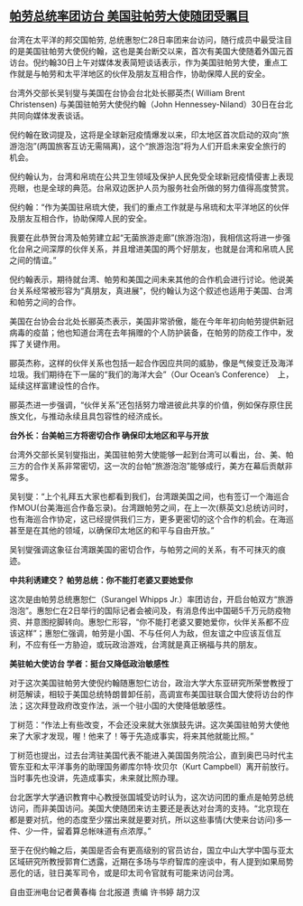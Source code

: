<!--1617097034000-->
[帕劳总统率团访台 美国驻帕劳大使随团受瞩目](https://www.rfa.org/mandarin/yataibaodao/gangtai/hcm0330a-03302021053601.html)
------

<p class="p1">台湾在太平洋的邦交国帕劳, 总统惠恕仁28日率团来台访问，随行成员中最受注目的是美国驻帕劳大使倪约翰，这也是美台断交以来，首次有美国大使随着外国元首访台。倪约翰30日上午对媒体发表简短谈话表示，作为美国驻帕劳大使，重点工作就是与帕劳和太平洋地区的伙伴及朋友互相合作，协助保障人民的安全。</p><p class="p1">台湾外交部长吴钊燮与美国在台协会台北处长郦英杰( William Brent Christensen) 与美国驻帕劳大使倪约翰（John Hennessey-Niland）30日在台北共同向媒体发表谈话。</p><p class="p1">倪约翰在致词提及，这将是全球新冠疫情爆发以来，印太地区首次启动的双向“旅游泡泡”(两国旅客互访无需隔离)，这个“旅游泡泡”将为人们开启未来安全旅行的机会。</p><p class="p1">倪约翰认为，台湾和帛琉在公共卫生领域及保护人民免受全球新冠疫情侵害上表现亮眼，也是全球的典范。台帛双边医护人员为服务社会所做的努力值得高度赞赏。</p><p class="p1">倪约翰：“作为美国驻帛琉大使，我们的重点工作就是与帛琉和太平洋地区的伙伴及朋友互相合作，协助保障人民的安全。</p><p class="p1">我要在此恭贺台湾及帕劳建立起“无菌旅游走廊”(旅游泡泡)，我相信这将进一步强化台帛之间深厚的伙伴关系，并且增进美国的两个好朋友，也就是台湾和帛琉人民之间的情谊。”</p><p class="p1">倪约翰表示，期待就台湾、帕劳和美国之间未来其他的合作机会进行讨论。他说美台关系经常被形容为“真朋友，真进展”，倪约翰认为这个叙述也适用于美国、台湾和帕劳之间的合作。</p><p class="p1">美国在台协会台北处长郦英杰表示，美国非常骄傲，能在今年年初向帕劳提供新冠病毒的疫苗；他也知道台湾在去年捐赠的个人防护装备，在帕劳的防疫工作中，发挥了关键作用。</p><p class="p1">郦英杰称，这样的伙伴关系也包括一起合作因应共同的威胁，像是气候变迁及海洋垃圾。我们期待在下一届的“我们的海洋大会”（Our Ocean’s Conference）　上，延续这样富建设性的合作。</p><p class="p1">郦英杰进一步强调，“伙伴关系”还包括努力增进彼此共享的价值，例如保存原住民族文化，与推动永续且具包容性的经济成长。</p><p class="p1"><strong>台外长：台美帕三方将密切合作 确保印太地区和平与开放</strong></p><p class="p1">台湾外交部长吴钊燮指出，美国驻帕劳大使能够一起到台湾可以看出，台、美、帕三方的合作关系非常密切，这一次的台帕“旅游泡泡”能够成行，美方在幕后贡献非常多。</p><p class="p1">吴钊燮：“上个礼拜五大家也都看到我们，台湾跟美国之间，也有签订一个海巡合作MOU(台美海巡合作备忘录)。台湾跟帕劳之间，在上一次(蔡英文)总统访问时，也有海巡合作协定，这已经提供我们三方，更多更密切的这个合作的机会。在海巡甚至是在其他的领域，以确保印太地区的和平与自由开放。”</p><p class="p1">吴钊燮强调这象征台湾跟美国的密切合作，与帕劳之间的关系，有不可抹灭的痕迹。</p><p class="p1"><strong>中共利诱建交？ 帕劳总统：你不能打老婆又要她爱你</strong></p><p class="p1">这次是由帕劳总统惠恕仁（Surangel Whipps Jr.）率团访台，开启台帕双方“旅游泡泡”。惠恕仁在2日举行的国际记者会被问及，有消息传出中国砸5千万元防疫物资、并意图挖脚转向。惠恕仁形容，“你不能打老婆又要她爱你，伙伴关系都不应该这样”；惠恕仁强调，帕劳是小国、不与任何人为<span class="s1">敌</span>，但友谊之中应该互信互利，不应有任一方胁迫，或玩政治游戏，台湾就是真正祸福与共的朋友。</p><p class="p1"><strong>美驻帕大使访台 学者：挺台又降低政治敏感性</strong></p><p class="p1">对于这次美国驻帕劳大使倪约翰随惠恕仁访台，政治大学大东亚研究所荣誉教授丁树范解读，相较于美国总统特朗普卸任前，高调宣布美国驻联合国大使将访台的作法；这次拜登政府改变作法，派一个驻小国的大使降低敏感性。</p><p class="p1">丁树范：“作法上有些改变，不会还没来就大张旗鼓先讲。这次美国驻帕劳大使他来了大家才发现，喔！他来了！等于先造成事实，将来其他就能比照。”</p><p class="p1">丁树范也提出，过去台湾驻美国代表不能进入美国国务院洽公，直到奥巴马时代主管东亚和太平洋事务的助理国务卿库尔特·坎贝尔（Kurt Campbell）离开前放行。当时事先也没讲，先造成事实，未来就比照办理。</p><p class="p1">台北医学大学通识教育中心教授张国城受访时认为，这次访问团的重点是帕劳总统访问，而非美国访问。美国大使随团来访主要还是表达对台湾的支持。“北京现在都是要对抗，他的态度至少摆出来就是要对抗，所以这些事情(大使来台访问)多一件、少一件，留着算总帐味道有点浓厚。”</p><p class="p1">至于在倪约翰之后，美国是否会有更高级别的官员访台，国立中山大学中国与亚太区域研究所教授郭育仁透露，近期在多场与华府智库的座谈中，有人提到如果局势恶化的话，驻日美军司令，或是印太司令官就有可能来访问台湾。</p><p class="p2"></p><p class="p1">自由亚洲电台记者黄春梅 台北报道 责编 许书婷 胡力汉</p>
